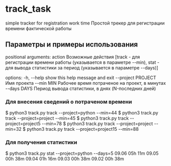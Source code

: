 # track_task
simple tracker for registration work time
Простой трекер для регистрации времени фактической работы


## Параметры и примеры использования

positional arguments:
  action             Возможные действия [track - для регистрации времени работы (указывается в параметре --min), stat - для вывода статистики за период (указывается в параметре --days)]

options:
  -h, --help         show this help message and exit
  --project PROJECT  Имя проекта
  --min MIN          Рабочее время потраченое на проект, в минутах
  --days DAYS        Период вывода статистики, в днях (N-последних дней)

### Для внесения сведений о потраченом времени
$ python3 track.py track --project=python --min=44
$ python3 track.py track --project=project --min=45
$ python3 track.py track --project=project5 --min=78
$ python3 track.py track --project=project --min=32
$ python3 track.py track --project=project15 --min=88

### Для получения статистики
$ python3 track.py stat --project=python --days=5
09.06 05h 11m
09.05 00h 38m
09.04 01h 16m
09.03 00h 38m
09.02 00h 38m